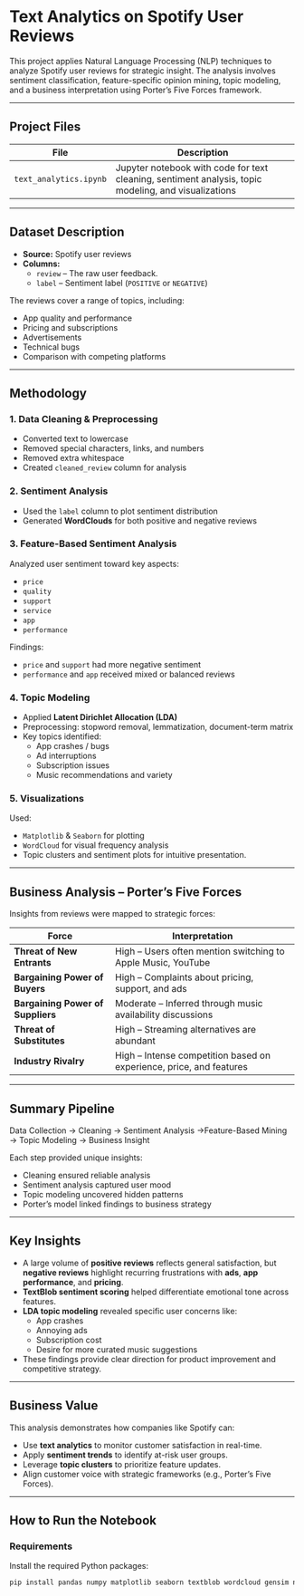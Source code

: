 # Text Analytics on Spotify User Reviews

This project applies Natural Language Processing (NLP) techniques to analyze Spotify user reviews for strategic insight. The analysis involves sentiment classification, feature-specific opinion mining, topic modeling, and a business interpretation using Porter’s Five Forces framework.

---

## Project Files

| File | Description |
|------|-------------|
| `text_analytics.ipynb` | Jupyter notebook with code for text cleaning, sentiment analysis, topic modeling, and visualizations |


---

## Dataset Description

- **Source:** Spotify user reviews
- **Columns:**
  - `review` – The raw user feedback.
  - `label` – Sentiment label (`POSITIVE` or `NEGATIVE`)

The reviews cover a range of topics, including:
- App quality and performance
- Pricing and subscriptions
- Advertisements
- Technical bugs
- Comparison with competing platforms

---

## Methodology

### 1. Data Cleaning & Preprocessing
- Converted text to lowercase
- Removed special characters, links, and numbers
- Removed extra whitespace
- Created `cleaned_review` column for analysis

### 2. Sentiment Analysis
- Used the `label` column to plot sentiment distribution
- Generated **WordClouds** for both positive and negative reviews

### 3. Feature-Based Sentiment Analysis
Analyzed user sentiment toward key aspects:
- `price`
- `quality`
- `support`
- `service`
- `app`
- `performance`

Findings:
- `price` and `support` had more negative sentiment
- `performance` and `app` received mixed or balanced reviews

### 4. Topic Modeling
- Applied **Latent Dirichlet Allocation (LDA)**
- Preprocessing: stopword removal, lemmatization, document-term matrix
- Key topics identified:
  - App crashes / bugs
  - Ad interruptions
  - Subscription issues
  - Music recommendations and variety

### 5. Visualizations
Used:
- `Matplotlib` & `Seaborn` for plotting
- `WordCloud` for visual frequency analysis
- Topic clusters and sentiment plots for intuitive presentation.

---

## Business Analysis – Porter’s Five Forces

Insights from reviews were mapped to strategic forces:

| Force | Interpretation |
|-------|----------------|
| **Threat of New Entrants** | High – Users often mention switching to Apple Music, YouTube |
| **Bargaining Power of Buyers** | High – Complaints about pricing, support, and ads |
| **Bargaining Power of Suppliers** | Moderate – Inferred through music availability discussions |
| **Threat of Substitutes** | High – Streaming alternatives are abundant |
| **Industry Rivalry** | High – Intense competition based on experience, price, and features |

---

## Summary Pipeline
   Data Collection → Cleaning → Sentiment Analysis →Feature-Based Mining → Topic Modeling → Business Insight

   
Each step provided unique insights:
- Cleaning ensured reliable analysis
- Sentiment analysis captured user mood
- Topic modeling uncovered hidden patterns
- Porter’s model linked findings to business strategy

---

## Key Insights

- A large volume of **positive reviews** reflects general satisfaction, but **negative reviews** highlight recurring frustrations with **ads**, **app performance**, and **pricing**.
- **TextBlob sentiment scoring** helped differentiate emotional tone across features.
- **LDA topic modeling** revealed specific user concerns like:
  - App crashes
  - Annoying ads
  - Subscription cost
  - Desire for more curated music suggestions
- These findings provide clear direction for product improvement and competitive strategy.

---

## Business Value

This analysis demonstrates how companies like Spotify can:
- Use **text analytics** to monitor customer satisfaction in real-time.
- Apply **sentiment trends** to identify at-risk user groups.
- Leverage **topic clusters** to prioritize feature updates.
- Align customer voice with strategic frameworks (e.g., Porter’s Five Forces).

---

## How to Run the Notebook
###  Requirements

Install the required Python packages:

```bash
pip install pandas numpy matplotlib seaborn textblob wordcloud gensim nltk

   

